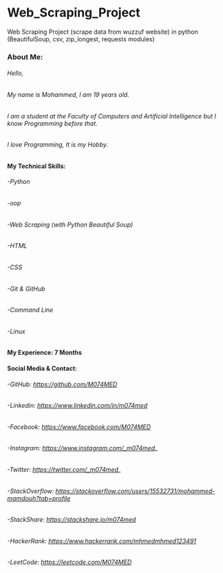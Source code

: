 # Web_Scraping_Project
Web Scraping Project (scrape data from wuzzuf website) in python (BeautifulSoup, csv, zip_longest, requests modules)


### About Me:
###### Hello,
###### My name is Mohammed, I am 19 years old.
###### I am a student at the Faculty of Computers and Artificial Intelligence but I know Programming before that.
###### I love Programming, It is my Hobby.

#### My Technical Skills:
######  -Python
######  -oop
######  -Web Scraping (with Python Beautiful Soup)
######  -HTML
######  -CSS
######  -Git & GitHub
######  -Command Line
######  -Linux

#### My Experience: 7 Months


#### Social Media & Contact:
######  -GitHub: https://github.com/M074MED
######  -Linkedin: https://www.linkedin.com/in/m074med
######  -Facebook: https://www.facebook.com/M074MED
######  -Instagram: https://www.instagram.com/_m074med_
######  -Twitter: https://twitter.com/_m074med_
######  -StackOverflow: https://stackoverflow.com/users/15532731/mohammed-mamdouh?tab=profile
######  -StackShare: https://stackshare.io/m074med
######  -HackerRank: https://www.hackerrank.com/mhmedmhmed123491
######  -LeetCode: https://leetcode.com/M074MED
